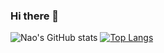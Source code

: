 ### Hi there 👋

<!--
**NowNewNao/NowNewNao** is a ✨ _special_ ✨ repository because its `README.md` (this file) appears on your GitHub profile.

Here are some ideas to get you started:

- 🔭 I’m currently working on ...
- 🌱 I’m currently learning ...
- 👯 I’m looking to collaborate on ...
- 🤔 I’m looking for help with ...
- 💬 Ask me about ...
- 📫 How to reach me: ...
- 😄 Pronouns: ...
- ⚡ Fun fact: ...
-->


![Nao's GitHub stats](https://github-readme-stats.vercel.app/api?username=NowNewNao&count_private=true&show_icons=true)
[![Top Langs](https://github-readme-stats.vercel.app/api/top-langs/?username=NowNewNao&layout=compact)](https://github.com/NowNewNao/github-readme-stats)
